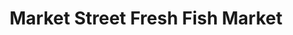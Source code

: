 ---
title: "Market Street Fresh Fish Market"
url: /south-jordan/market-street-fresh-fish-market/
shop: Fisch
---